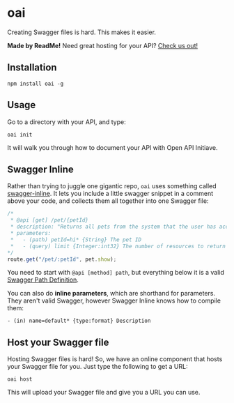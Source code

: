 oai
===

Creating Swagger files is hard. This makes it easier.

**Made by ReadMe!** Need great hosting for your API? [Check us out!](http://readme.io)

Installation
------------

    npm install oai -g

Usage
-----

Go to a directory with your API, and type:

    oai init

It will walk you through how to document your API with Open API Initiave.

Swagger Inline
--------------

Rather than trying to juggle one gigantic repo, `oai` uses something called
[swagger-inline](https://github.com/readmeio/swagger-inline). It lets you include
a little swagger snippet in a comment above your code, and collects them all
together into one Swagger file:

```javascript
/*
 * @api [get] /pet/{petId}
 * description: "Returns all pets from the system that the user has access to"
 * parameters:
 *   - (path) petId=hi* {String} The pet ID
 *   - (query) limit {Integer:int32} The number of resources to return
*/
route.get("/pet/:petId", pet.show);
```

You need to start with `@api [method] path`, but everything below it is a valid
[Swagger Path Definition](http://swagger.io/specification/#pathItemObject).

You can also do **inline parameters**, which are shorthand for parameters. They
aren't valid Swagger, however Swagger Inline knows how to compile them:

```
- (in) name=default* {type:format} Description
```

Host your Swagger file
----------------------

Hosting Swagger files is hard! So, we have an online component that hosts your
Swagger file for you. Just type the following to get a URL:

    oai host

This will upload your Swagger file and give you a URL you can use.

